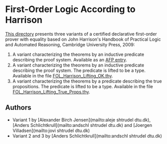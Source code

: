 # First-Order Logic According to Harrison #

[This directory](https://bitbucket.org/isafol/isafol/src/master/FOL_Harrison/) presents three variants of a certified
declarative first-order prover with equality based on John Harrison's Handbook of Practical Logic and Automated Reasoning,
Cambridge University Press, 2009:

1. A variant characterizing the theorems by an inductive predicate describing the proof system. Available as an [AFP entry](https://www.isa-afp.org/entries/FOL_Harrison.shtml).
2. A variant characterizing the theorems by an inductive predicate describing the proof system. The predicate is lifted to be a type. Available in the file [FOL_Harrison_Lifting_OK.thy](https://bitbucket.org/isafol/isafol/src/master/FOL_Harrison/FOL_Harrison_Lifting_OK).
3. A variant characterizing the theorems by a predicate describing the true propositions. The predicate is lifted to be a type. Available in the file [FOL_Harrison_Lifting_True_Props.thy](https://bitbucket.org/isafol/isafol/src/master/FOL_Harrison/FOL_Harrison_Lifting_True_Props).

## Authors ##
* Variant 1 by [Alexander Birch Jensen](mailto:aleje shtrudel dtu.dk), [Anders Schlichtkrull](mailto:andschl shtrudel dtu.dk) and [Joergen Villadsen](mailto:jovi shtrudel dtu.dk)
* Variant 2 and 3 by [Anders Schlichtkrull](mailto:andschl shtrudel dtu.dk)
